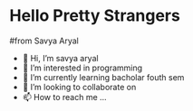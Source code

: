 # Hello Pretty Strangers
#from Savya Aryal

- 👋 Hi, I’m savya aryal
- 👀 I’m interested in programming
- 🌱 I’m currently learning bacholar fouth sem
- 💞️ I’m looking to collaborate on 
- 📫 How to reach me ...

<!---
savyaaryal/savyaaryal is a ✨ special ✨ repository because its `README.md` (this file) appears on your GitHub profile.
You can click the Preview link to take a look at your changes.
--->
